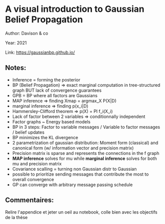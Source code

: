 # A visual introduction to Gaussian Belief Propagation

Author: Davison & co

Year: 2021

Link: https://gaussianbp.github.io/

Notes:
---
* Inference = forming the posterior
* BP (Belief Propagation) => exact marginal computation in tree-structured graph BUT lack of convergence guarantees
* GPB = BP where all factors are Gaussians
* MAP inference => finding Xmap = argmax_X P(X|D)
* marginal inference => finding p(x_i|D)
* Hammersley-Clifford theorem => p(X) = PI f_i(X_i)
* Lack of factor between 2 variables => conditionnally independent
* Factor graphs ~ Energy based models
* BP in 3 steps: Factor to variable messages / Variable to factor messages / belief updates
* BP minimizes the KL divergence
* 2 parametrization of gaussian distribution: Moment form (classical) and canonical form (w/ information vector and precision matrix)
* Precision matrix is sparse and represents the connections in the f graph
* **MAP inference** solves for mu while **marginal inference** solves for both mu and precision matrix
* Covariance scalling =  turning non Gaussian distr to Gaussian
* possible to prioritize sending messages that contribute the most to overall convergence
* GP can converge with arbitrary message passing schedule

Commentaires:
---
Relire l'appendice et jeter un oeil au notebook, colle bien avec les objectifs de la thèse